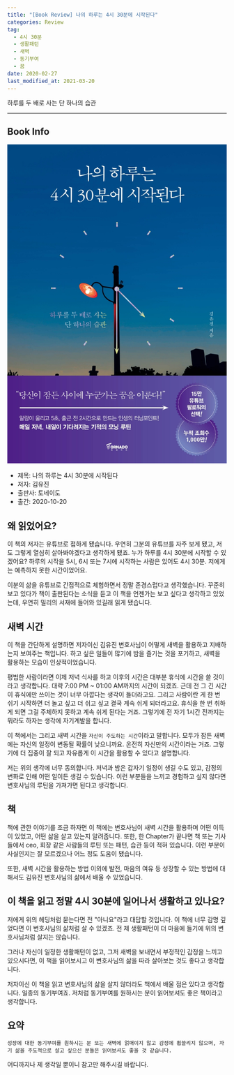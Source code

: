 ```yaml
---  
title: "[Book Review] 나의 하루는 4시 30분에 시작된다"  
categories: Review  
tag:
  - 4시 30분
  - 생활패턴
  - 새벽
  - 동기부여
  - 꿈
date: 2020-02-27
last_modified_at: 2021-03-20
---  
```


하루를 두 배로 사는 단 하나의 습관

---

## Book Info

[![책](/assets/images/review/My-day-starts-at-4-30.jpg)](http://www.kyobobook.co.kr/product/detailViewKor.laf?ejkGb=KOR&mallGb=KOR&barcode=9791158511906&orderClick=LEa&Kc=)

- 제목: 나의 하루는 4시 30분에 시작된다
- 저자: 김유진
- 출판사: 토네이도
- 출간: 2020-10-20

## 왜 읽었어요?

이 책의 저자는 유튜브로 접하게 됐습니다. 우연히 그분의 유튜브를 자주 보게 됐고, 저도 그렇게 열심히 살아봐야겠다고 생각하게 됐죠. 누가 하루를 4시 30분에 시작할 수 있겠어요? 하루의 시작을 5시, 6시 또는 7시에 시작하는 사람은 있어도 4시 30분. 저에게는 예측하지 못한 시간이었어요.

이분의 삶을 유튜브로 간접적으로 체험하면서 정말 존경스럽다고 생각했습니다. 꾸준히 보고 있다가 책이 출판된다는 소식을 듣고 이 책을 언젠가는 보고 싶다고 생각하고 있었는데, 우연히 밀리의 서재에 들어와 있길래 읽게 됐습니다.

## 새벽 시간

이 책을 간단하게 설명하면 저자이신 김유진 변호사님이 어떻게 새벽을 활용하고 지배하는지 보여주는 책입니다. 하고 싶은 일들이 많기에 밤을 즐기는 것을 포기하고, 새벽을 활용하는 모습이 인상적이었습니다.

평범한 사람이라면 이제 저녁 식사를 하고 이후의 시간은 대부분 휴식에 시간을 쓸 것이라고 생각합니다. 대략 7:00 PM ~ 01:00 AM까지의 시간이 되겠죠. 근데 전 그 긴 시간이 휴식에만 쓰이는 것이 너무 아깝다는 생각이 들더라고요. 그리고 사람이란 게 한 번 쉬기 시작하면 더 놀고 싶고 더 쉬고 싶고 결국 계속 쉬게 되더라고요. 휴식을 한 번 취하게 되면 그걸 주체하지 못하고 계속 쉬게 된다는 거죠. 그렇기에 전 자기 1시간 전까지는 뭐라도 하자는 생각에 자기계발을 합니다.

이 책에서는 그리고 새벽 시간을 `자신이 주도하는 시간`이라고 말합니다. 모두가 잠든 새벽에는 자신의 일정이 변동될 확률이 낮으니까요. 온전히 자신만의 시간이라는 거죠. 그렇기에 더 집중이 잘 되고 자유롭게 이 시간을 활용할 수 있다고 설명합니다.

저는 위의 생각에 너무 동의합니다. 저녁과 밤은 갑자기 일정이 생길 수도 있고, 감정의 변화로 인해 어떤 일이든 생길 수 있습니다. 이런 부분들을 느끼고 경험하고 싶지 않다면 변호사님의 루틴을 가져가면 된다고 생각합니다.

## 책

책에 관한 이야기를 조금 하자면 이 책에는 변호사님이 새벽 시간을 활용하며 어떤 이득이 있었고, 어떤 삶을 살고 있는지 알려줍니다. 또한, 한 Chapter가 끝나면 책 또는 기사들에서 ceo, 회장 같은 사람들의 루틴 또는 패턴, 습관 등이 적혀 있습니다. 이런 부분이 사실인지는 잘 모르겠으나 어느 정도 도움이 됐습니다.

또한, 새벽 시간을 활용하는 방법 이외에 발전, 마음의 여유 등 성장할 수 있는 방법에 대해서도 김유진 변호사님의 삶에서 배울 수 있었습니다. 

## 이 책을 읽고 정말 4시 30분에 일어나서 생활하고 있나요?

저에게 위의 헤딩처럼 묻는다면 전 "아니요"라고 대답할 것입니다. 이 책에 너무 감명 깊었다면 이 변호사님의 삶처럼 살 수 있겠죠. 전 제 생활패턴이 더 마음에 들기에 위의 변호사님처럼 살지는 않습니다.

그러나 자신이 일정한 생활패턴이 없고, 그저 새벽을 보내면서 부정적인 감정을 느끼고 있으시다면, 이 책을 읽어보시고 이 변호사님의 삶을 따라 살아보는 것도 좋다고 생각합니다. 

저자이신 이 책을 읽고 변호사님의 삶을 살지 않더라도 책에서 배울 점은 있다고 생각합니다. 일종의 동기부여죠. 저처럼 동기부여를 원하시는 분이 읽어보셔도 좋은 책이라고 생각합니다. 

## 요약

`성장에 대한 동기부여를 원하시는 분 또는 새벽에 얽매이지 않고 감정에 휩쓸리지 않으며, 자기 삶을 주도적으로 살고 싶으신 분들은 읽어보셔도 좋을 것 같습니다.`

어디까지나 제 생각일 뿐이니 참고만 해주시길 바랍니다.